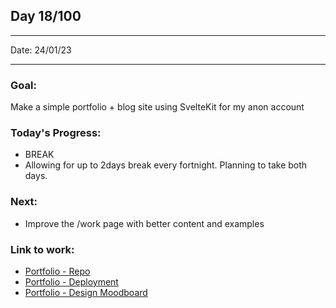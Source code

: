 ## Day 18/100

---

Date: 24/01/23

---

### Goal: 

Make a simple portfolio + blog site using SvelteKit for my anon account

### **Today's Progress**: 

- BREAK
- Allowing for up to 2days break every fortnight. Planning to take both days.

### **Next**:
- Improve the /work page with better content and examples

### **Link to work:** 
- [Portfolio - Repo](https://github.com/activate-glacier-instinct/activate-glacier-instinct.github.io)
- [Portfolio - Deployment](https://activate-glacier-instinct.github.io/)
- [Portfolio - Design Moodboard](https://www.figma.com/file/EACX3PwCLrEc2q3oHRtxU4/Portfolio---Moodboard?node-id=0%3A1)